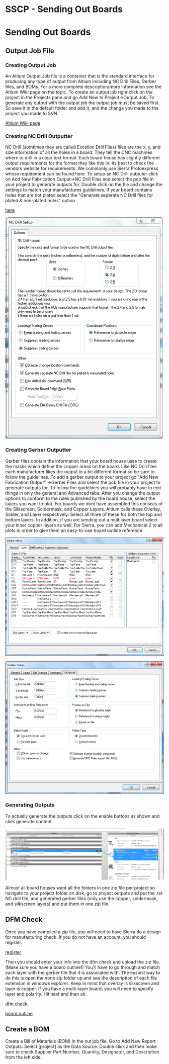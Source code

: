 # SSCP - Sending Out Boards

# Sending Out Boards

## Output Job File

[](#h.ht59lnjozn3y)

### Creating Output Job

[](#h.fbjlko4808hs)

An Altium Output Job file is a container that is the standard interface for producing any type of output from Altium including NC Drill Files, Gerber files, and BOMs. For a more complete description/more information see the Altium Wiki page on the topic. To create an output job right click on the project in the Projects pane and go Add New to Project->Output Job. To generate any output with the output job the output job must be saved first. So save it in the default folder and add it, and the change you made to the project you made to SVN. 

[ Altium Wiki page](http://wiki.altium.com/display/ADOH/Design+to+Manufacturing)

### Creating NC Drill Outputter

[](#h.fcxsnphbk1om)

NC Drill (somtimes they are called Excellon Drill Files) files are the x, y, and size information of all the holes in a board. They tell the CNC machines where to drill in a clear text format. Each board house has slightly different output requirements for the format they like this in. Its best to check the vendors website for requirements. We commonly use Sierra Protoexpress whose requirement can be found here. To setup an NC Drill outputer click on Add New Fabrication Output->NC Drill Files and select the pcb file in your project to generate outputs for. Double click on the file and change the settings to match your manufactures guidelines. If your board contains holes that are not plated select the "Generate seperate NC Drill files for plated & non-plated holes" option. 

[ here](https://www.protoexpress.com/content/noTouch.jsp?XXREFPATH=TOPMENU-PRODSVCS)

![](../../../../../assets/image_b35901db01.png)

### Creating Gerber Outputter

[](#h.6crkpwjslvcx)

Gerber files contain the information that your board house uses to create the masks which define the copper areas on the board. Like NC Drill files each manufacturer likes the output in a bit different format so be sure to follow the guidelines. To add a gerber output to your project go "Add New Fabrication Output" ->Gerber Files and select the pcb file in your project to generate outputs for. To follow the guidelines you will probably have to edit things in only the general and Advanced tabs. After you change the output options to conform to the rules published by the board house, select the layers you want to plot. For boards we dont have assembled this consists of the Silkscreen, Soldermask, and Copper Layers. Altium calls these Overlay, Solder, and Layer respectively. Select all three of these for both the top and bottom layers. In addition, if you are sending out a multilayer board select your inner copper layers as well. For Sierra, you can add Mechanical 2 to all plots in order to give them an easy-to-use board outline reference.

![](../../../../../assets/image_781e6ae545.png)

![](../../../../../assets/image_14c733da3e.png)

### Generating Outputs

[](#h.al02htrjwiul)

To actually generate the outputs click on the enable buttons as shown and click generate content. 

![](../../../../../assets/image_a0f109d87f.png)

Almost all board houses want all the folders in one zip file per project so navigate to your project folder on disk, go to project outputs and put the .txt NC drill file, and generated gerber files (only use the copper, soldermask, and silkscreen layers) and put them in one zip file. 

## DFM Check

[](#h.5pyg4vx1rkjp)

Once you have compiled a zip file, you will need to have Sierra do a design for manufacturing check. If you do not have an account, you should register.

[ register](https://www.protoexpress.com/user/register.jsp)

Then you should enter your info into the dfm check and upload the zip file. (Make sure you have a board outline!) You'll have to go through and match each layer with the gerber file that it is associated with. The easiest way to do this is open the none zip folder up and see the description of each file extension in windows explorer. Keep in mind that overlay is silkscreen and layer is copper. If you have a multi-layer board, you will need to specify layer and polarity. Hit next and then ok.

[ dfm check](https://www.protoexpress.com/dfm/index.jsp)

[ board outline](/home/sscp-2012-2013/electrical-2012-2013/design-references/creating-a-board-outline)

## Create a BOM

[](#h.ksspuqo9ql0y)

Create a Bill of Materials (BOM) in the out job file. Go to Add New Report Outputs. Select [project] as the Data Source. Double click and then make sure to check Supplier Part Number, Quantity, Designator, and Description from the left side.

